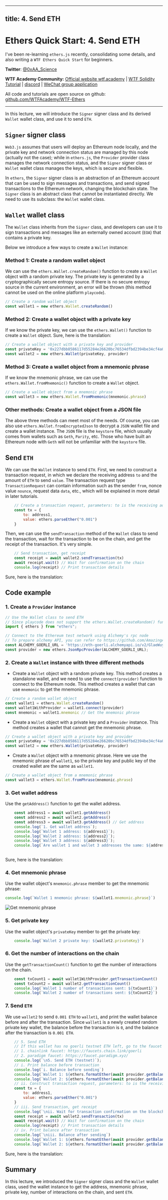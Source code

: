 
---
title: 4. Send ETH
---

# Ethers Quick Start: 4. Send ETH
I've been re-learning `ethers.js` recently, consolidating some details, and also writing a `WTF Ethers Quick Start` for beginners.

**Twitter**: [@0xAA_Science](https://twitter.com/0xAA_Science)

**WTF Academy Community:** [Official website wtf.academy](https://wtf.academy) | [WTF Solidity Tutorial](https://github.com/AmazingAng/WTF-Solidity) | [discord](https://discord.gg/5akcruXrsk) | [WeChat group application](https://docs.google.com/forms/d/e/1FAIpQLSe4KGT8Sh6sJ7hedQRuIYirOoZK_85miz3dw7vA1-YjodgJ-A/viewform?usp=sf_link)

All code and tutorials are open source on github: [github.com/WTFAcademy/WTF-Ethers](https://github.com/WTFAcademy/WTF-Ethers)

-----

In this lecture, we will introduce the `Signer` signer class and its derived `Wallet` wallet class, and use it to send `ETH`.

## `Signer` signer class

`Web3.js` assumes that users will deploy an Ethereum node locally, and the private key and network connection status are managed by this node (actually not the case); while in `ethers.js`, the `Provider` provider class manages the network connection status, and the `Signer` signer class or `Wallet` wallet class manages the keys, which is secure and flexible.

In `ethers`, the `Signer` signer class is an abstraction of an Ethereum account that can be used to sign messages and transactions, and send signed transactions to the Ethereum network, changing the blockchain state. The `Signer` class is an abstract class that cannot be instantiated directly. We need to use its subclass: the `Wallet` wallet class.

## `Wallet` wallet class

The `Wallet` class inherits from the `Signer` class, and developers can use it to sign transactions and messages like an externally owned account (`EOA`) that contains a private key.

Below we introduce a few ways to create a `Wallet` instance:

### Method 1: Create a random wallet object

We can use the `ethers.Wallet.createRandom()` function to create a `Wallet` object with a random private key. The private key is generated by a cryptographically secure entropy source. If there is no secure entropy source in the current environment, an error will be thrown (this method cannot be used on the online platform `playcode`).

```javascript
// Create a random wallet object
const wallet1 = new ethers.Wallet.createRandom()
```

### Method 2: Create a wallet object with a private key

If we know the private key, we can use the `ethers.Wallet()` function to create a `Wallet` object.
Sure, here is the translation:

```javascript
// Create a wallet object with a private key and provider
const privateKey = '0x227dbb8586117d55284e26620bc76534dfbd2394be34cf4a09cb775d593b6f2b'
const wallet2 = new ethers.Wallet(privateKey, provider)
```

### Method 3: Create a wallet object from a mnemonic phrase

If we know the mnemonic phrase, we can use the `ethers.Wallet.fromMnemonic()` function to create a `Wallet` object.


```javascript
// Create a wallet object from a mnemonic phrase
const wallet3 = new ethers.Wallet.fromMnemonic(mnemonic.phrase)
```
### Other methods: Create a wallet object from a JSON file
The above three methods can meet most of the needs. Of course, you can also use `ethers.Wallet.fromEncryptedJson` to decrypt a `JSON` wallet file and create a wallet instance. The `JSON` file is the `keystore` file, which usually comes from wallets such as `Geth`, `Parity`, etc. Those who have built an Ethereum node with `Geth` will not be unfamiliar with the `keystore` file.

## Send `ETH`

We can use the `Wallet` instance to send `ETH`. First, we need to construct a transaction request, in which we declare the receiving address `to` and the amount of `ETH` to send `value`. The transaction request type `TransactionRequest` can contain information such as the sender `from`, nonce value `nounce`, request data `data`, etc., which will be explained in more detail in later tutorials.

```javascript
    // Create a transaction request, parameters: to is the receiving address, value is the amount of ETH
    const tx = {
        to: address1,
        value: ethers.parseEther("0.001")
    }
```

Then, we can use the `sendTransaction` method of the `Wallet` class to send the transaction, wait for the transaction to be on the chain, and get the receipt of the transaction. It's very simple.

```javascript
    // Send transaction, get receipt
    const receipt = await wallet2.sendTransaction(tx)
    await receipt.wait() // Wait for confirmation on the chain
    console.log(receipt) // Print transaction details
```

Sure, here is the translation:

## Code example

### 1. Create a `Provider` instance

```javascript
// Use the Wallet class to send ETH
// Since playcode does not support the ethers.Wallet.createRandom() function, we can only use VScode to run this lecture code
import { ethers } from "ethers";

// Connect to the Ethereum test network using Alchemy's rpc node
// To prepare alchemy API, you can refer to https://github.com/AmazingAng/WTFSolidity/blob/main/Topics/Tools/TOOL04_Alchemy/readme.md 
const ALCHEMY_GOERLI_URL = 'https://eth-goerli.alchemyapi.io/v2/GlaeWuylnNM3uuOo-SAwJxuwTdqHaY5l';
const provider = new ethers.JsonRpcProvider(ALCHEMY_GOERLI_URL);
```

### 2. Create a `Wallet` instance with three different methods

- Create a `Wallet` object with a random private key. This method creates a standalone wallet, and we need to use the `connect(provider)` function to connect to the Ethereum node. This method creates a wallet that can use `mnemonic` to get the mnemonic phrase.

```javascript
// Create a random wallet object
const wallet1 = ethers.Wallet.createRandom()
const wallet1WithProvider = wallet1.connect(provider)
const mnemonic = wallet1.mnemonic // Get the mnemonic phrase
```

- Create a `Wallet` object with a private key and a `Provider` instance. This method creates a wallet that cannot get the mnemonic phrase.
```javascript
// Create a wallet object with a private key and provider
const privateKey = '0x227dbb8586117d55284e26620bc76534dfbd2394be34cf4a09cb775d593b6f2b'
const wallet2 = new ethers.Wallet(privateKey, provider)
```

- Create a `Wallet` object with a mnemonic phrase. Here we use the mnemonic phrase of `wallet1`, so the private key and public key of the created wallet are the same as `wallet1`.

```javascript
// Create a wallet object from a mnemonic phrase
const wallet3 = ethers.Wallet.fromPhrase(mnemonic.phrase)
```

### 3. Get wallet address

Use the `getAddress()` function to get the wallet address.


```javascript
    const address1 = await wallet1.getAddress()
    const address2 = await wallet2.getAddress() 
    const address3 = await wallet3.getAddress() // Get address
    console.log(`1. Get wallet address`);
    console.log(`Wallet 1 address: ${address1}`);
    console.log(`Wallet 2 address: ${address2}`);
    console.log(`Wallet 3 address: ${address3}`);
    console.log(`Are wallet 1 and wallet 3 addresses the same: ${address1 === address3}`);
    
```
Sure, here is the translation:

### 4. Get mnemonic phrase

Use the wallet object's `mnemonic.phrase` member to get the mnemonic phrase:

```javascript
console.log(`Wallet 1 mnemonic phrase: ${wallet1.mnemonic.phrase}`)
```
![Get mnemonic phrase](img/4-2.png)

### 5. Get private key
Use the wallet object's `privateKey` member to get the private key:

```javascript
    console.log(`Wallet 2 private key: ${wallet2.privateKey}`)
```
### 6. Get the number of interactions on the chain
Use the `getTransactionCount()` function to get the number of interactions on the chain.

```javascript
    const txCount1 = await wallet1WithProvider.getTransactionCount()
    const txCount2 = await wallet2.getTransactionCount()
    console.log(`Wallet 1 number of transactions sent: ${txCount1}`)
    console.log(`Wallet 2 number of transactions sent: ${txCount2}`)
```
### 7. Send `ETH`

We use `wallet2` to send `0.001 ETH` to `wallet1`, and print the wallet balance before and after the transaction. Since `wallet1` is a newly created random private key wallet, the balance before the transaction is `0`, and the balance after the transaction is `0.001 ETH`.


```javascript
    // 5. Send ETH
    // If this wallet has no goerli testnet ETH left, go to the faucet to get some, wallet address: 0xe16C1623c1AA7D919cd2241d8b36d9E79C1Be2A2
    // 1. chainlink faucet: https://faucets.chain.link/goerli
    // 2. paradigm faucet: https://faucet.paradigm.xyz/
    console.log(`\n5. Send ETH (testnet)`);
    // i. Print balance before transaction
    console.log(`i. Balance before sending`)
    console.log(`Wallet 1: ${ethers.formatEther(await provider.getBalance(wallet1WithProvider))} ETH`)
    console.log(`Wallet 2: ${ethers.formatEther(await provider.getBalance(wallet2))} ETH`)
    // ii. Construct transaction request, parameters: to is the receiving address, value is the amount of ETH
    const tx = {
        to: address1,
        value: ethers.parseEther("0.001")
    }
    // iii. Send transaction, get receipt
    console.log(`\nii. Wait for transaction confirmation on the blockchain (takes a few minutes)`)
    const receipt = await wallet2.sendTransaction(tx)
    await receipt.wait() // Wait for confirmation on the chain
    console.log(receipt) // Print transaction details
    // iv. Print balance after transaction
    console.log(`\niii. Balance after sending`)
    console.log(`Wallet 1: ${ethers.formatEther(await provider.getBalance(wallet1WithProvider))} ETH`)
    console.log(`Wallet 2: ${ethers.formatEther(await provider.getBalance(wallet2))} ETH`)
```
Sure, here is the translation:

## Summary

In this lecture, we introduced the `Signer` signer class and the `Wallet` wallet class, used the wallet instance to get the address, mnemonic phrase, private key, number of interactions on the chain, and sent `ETH`.

